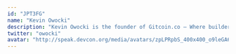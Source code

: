 ```yaml
---
id: "JPT3FG"
name: "Kevin Owocki"
description: "Kevin Owocki is the founder of Gitcoin.co — Where builders & funders come together to build the open web.  Gitcoin has delivered $60mm worth of value to OSS devs in the last several years. He has a BS in Computer Science, 15 years of engineering leadership experience in Open Source Software and Web Startups. Kevin is a community organizer in the Boulder Colorado Tech Scene."
twitter: "owocki"
avatar: "http://speak.devcon.org/media/avatars/zpLPRpbS_400x400_o9leGA6.jpg"
---
```


